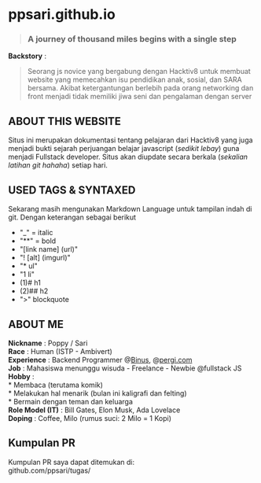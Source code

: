 # ppsari.github.io

> ### A journey of thousand miles begins with a single step  

**Backstory** : 
>Seorang js novice yang bergabung dengan Hacktiv8 untuk membuat website yang memecahkan isu pendidikan anak, sosial, dan SARA bersama. Akibat ketergantungan berlebih pada orang networking dan front menjadi tidak memiliki jiwa seni dan pengalaman dengan server 

## ABOUT THIS WEBSITE
Situs ini merupakan dokumentasi tentang pelajaran dari Hacktiv8 yang juga menjadi bukti sejarah perjuangan belajar javascript (*sedikit lebay*) guna menjadi Fullstack developer. Situs akan diupdate secara berkala (*sekalian latihan git hahaha*) setiap hari. 

## USED TAGS & SYNTAXED
Sekarang masih mengunakan Markdown Language untuk tampilan indah di git. Dengan keterangan sebagai berikut
* "_" = italic
* "**" = bold
* "[link name] (url)"
* "! [alt] (imgurl)"
* "* ul"
* "1 li"
* (1)# h1
* (2)## h2
* ">" blockquote


## ABOUT ME
**Nickname** : Poppy / Sari   
**Race** : Human (ISTP - Ambivert)  
**Experience** : Backend Programmer @[Binus](www.binusmaya.binus.ac.id), @[pergi.com](www.pergi.com)   
**Job** : Mahasiswa menunggu wisuda - Freelance - Newbie @fullstack JS   
**Hobby** :   
		* Membaca (terutama komik)  
		* Melakukan hal menarik (bulan ini kaligrafi dan felting)  
		* Bermain dengan teman dan keluarga  
**Role Model (IT)** : Bill Gates, Elon Musk, Ada Lovelace  
**Doping** : Coffee, Milo (rumus suci: 2 Milo = 1 Kopi)

## Kumpulan PR  
Kumpulan PR saya dapat ditemukan di:   
github.com/ppsari/tugas/  
